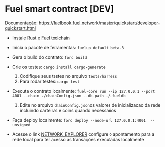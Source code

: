 # Fuel smart contract [DEV]


Documentação: https://fuelbook.fuel.network/master/quickstart/developer-quickstart.html

- Instale [Rust](https://www.rust-lang.org/tools/install) e [Fuel toolchain](https://github.com/FuelLabs/fuelup)

- Inicia o pacote de ferramentas: ```fuelup default beta-3```
- Gera o build do contrato: ```forc build```
- Crie os testes: ```cargo install cargo-generate```

    1. Codifique seus testes no arquivo ```tests/harness```
    2. Para rodar testes: ```cargo test```
- Executa o contrato localmente: ```fuel-core run --ip 127.0.0.1 --port 4001 --chain ./chainConfig.json --db-path ./.fueldb```
    1. Edite no arquivo ```chainConfig.json```os valores de inicializacao da rede incluindo carteiras e coins quando necessarios
- Faça deploy localmente: ```forc deploy --node-url 127.0.0.1:4001  --unsigned```
- Acesse o link [NETWORK_EXPLORER](https://fuellabs.github.io/block-explorer-v2/beta-3/) configure o apontamento para a rede local para ter acesso as transações executadas localmente
